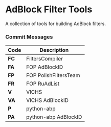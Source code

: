 # AdBlock Filter Tools

A collection of tools for building AdBlock filters.

### Commit Messages

| Code    | Description |
| ------- | ----------- |
| **FC**  | FiltersCompiler |
| **FA**  | FOP AdBlockID |
| **FP**  | FOP PolishFiltersTeam |
| **FR**  | FOP RuAdList |
| **V**   | VICHS |
| **VA**  | VICHS AdBlockID |
| **P**   | python-abp |
| **PA**  | python-abp AdBlockID |
